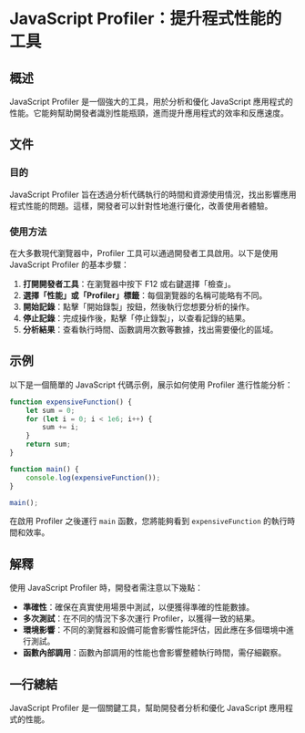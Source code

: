 <!--
Meta Description: # JavaScript Profiler：提升程式性能的工具 ## 概述 JavaScript Profiler 是一個強大的工具，用於分析和優化 JavaScript 應用程式的性能。它能夠幫助開發者識別性能瓶頸，進而提升應用程式的效率和反應速度。 ## 文件 ### 目的 JavaScript...
Meta Keywords: profiler, javascript, expensivefunction, sum, main
-->

# JavaScript Profiler：提升程式性能的工具

## 概述
JavaScript Profiler 是一個強大的工具，用於分析和優化 JavaScript 應用程式的性能。它能夠幫助開發者識別性能瓶頸，進而提升應用程式的效率和反應速度。

## 文件
### 目的
JavaScript Profiler 旨在透過分析代碼執行的時間和資源使用情況，找出影響應用程式性能的問題。這樣，開發者可以針對性地進行優化，改善使用者體驗。

### 使用方法
在大多數現代瀏覽器中，Profiler 工具可以通過開發者工具啟用。以下是使用 JavaScript Profiler 的基本步驟：

1. **打開開發者工具**：在瀏覽器中按下 F12 或右鍵選擇「檢查」。
2. **選擇「性能」或「Profiler」標籤**：每個瀏覽器的名稱可能略有不同。
3. **開始記錄**：點擊「開始錄製」按鈕，然後執行您想要分析的操作。
4. **停止記錄**：完成操作後，點擊「停止錄製」，以查看記錄的結果。
5. **分析結果**：查看執行時間、函數調用次數等數據，找出需要優化的區域。

## 示例
以下是一個簡單的 JavaScript 代碼示例，展示如何使用 Profiler 進行性能分析：

```javascript
function expensiveFunction() {
    let sum = 0;
    for (let i = 0; i < 1e6; i++) {
        sum += i;
    }
    return sum;
}

function main() {
    console.log(expensiveFunction());
}

main();
```

在啟用 Profiler 之後運行 `main` 函數，您將能夠看到 `expensiveFunction` 的執行時間和效率。

## 解釋
使用 JavaScript Profiler 時，開發者需注意以下幾點：

- **準確性**：確保在真實使用場景中測試，以便獲得準確的性能數據。
- **多次測試**：在不同的情況下多次運行 Profiler，以獲得一致的結果。
- **環境影響**：不同的瀏覽器和設備可能會影響性能評估，因此應在多個環境中進行測試。
- **函數內部調用**：函數內部調用的性能也會影響整體執行時間，需仔細觀察。

## 一行總結
JavaScript Profiler 是一個關鍵工具，幫助開發者分析和優化 JavaScript 應用程式的性能。